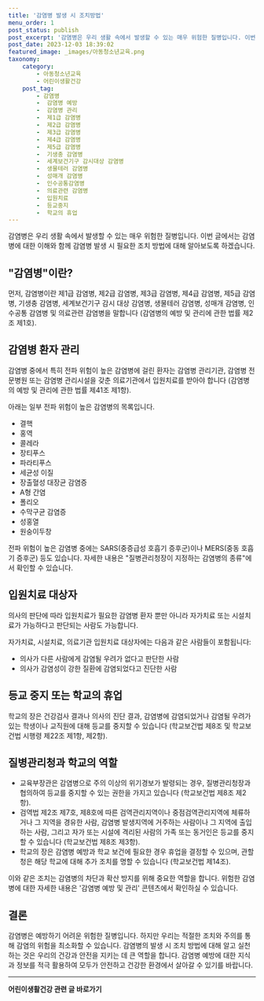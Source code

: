 ```yaml
---
title: '감염병 발생 시 조치방법'
menu_order: 1
post_status: publish
post_excerpt: '감염병은 우리 생활 속에서 발생할 수 있는 매우 위험한 질병입니다. 이번 글에서는 감염병에 대한 이해와 함께 감염병 발생 시 필요한 조치 방법에 대해 알아보도록 하겠습니다.'
post_date: 2023-12-03 18:39:02
featured_image: _images/아동청소년교육.png
taxonomy:
    category:
        - 아동청소년교육
        - 어린이생활건강
    post_tag:
        - 감염병
        -  감염병 예방
        -  감염병 관리
        -  제1급 감염병
        -  제2급 감염병
        -  제3급 감염병
        -  제4급 감염병
        -  제5급 감염병
        -  기생충 감염병
        -  세계보건기구 감시대상 감염병
        -  생물테러 감염병
        -  성매개 감염병
        -  인수공통감염병
        -  의료관련 감염병
        -  입원치료
        -  등교중지
        -  학교의 휴업
---
```



감염병은 우리 생활 속에서 발생할 수 있는 매우 위험한 질병입니다. 이번 글에서는 감염병에 대한 이해와 함께 감염병 발생 시 필요한 조치 방법에 대해 알아보도록 하겠습니다.

## "감염병"이란?

먼저, 감염병이란 제1급 감염병, 제2급 감염병, 제3급 감염병, 제4급 감염병, 제5급 감염병, 기생충 감염병, 세계보건기구 감시 대상 감염병, 생물테러 감염병, 성매개 감염병, 인수공통 감염병 및 의료관련 감염병을 말합니다 (감염병의 예방 및 관리에 관한 법률 제2조 제1호).

## 감염병 환자 관리

감염병 중에서 특히 전파 위험이 높은 감염병에 걸린 환자는 감염병 관리기관, 감염병 전문병원 또는 감염병 관리시설을 갖춘 의료기관에서 입원치료를 받아야 합니다 (감염병의 예방 및 관리에 관한 법률 제41조 제1항).

아래는 일부 전파 위험이 높은 감염병의 목록입니다.
- 결핵
- 홍역
- 콜레라
- 장티푸스
- 파라티푸스
- 세균성 이질
- 장출혈성 대장균 감염증
- A형 간염
- 폴리오
- 수막구균 감염증
- 성홍열
- 원숭이두창

전파 위험이 높은 감염병 중에는 SARS(중증급성 호흡기 증후군)이나 MERS(중동 호흡기 증후군) 등도 있습니다. 자세한 내용은 "질병관리청장이 지정하는 감염병의 종류"에서 확인할 수 있습니다.

## 입원치료 대상자

의사의 판단에 따라 입원치료가 필요한 감염병 환자 뿐만 아니라 자가치료 또는 시설치료가 가능하다고 판단되는 사람도 가능합니다.

자가치료, 시설치료, 의료기관 입원치료 대상자에는 다음과 같은 사람들이 포함됩니다:
- 의사가 다른 사람에게 감염될 우려가 없다고 판단한 사람
- 의사가 감염성이 강한 질환에 감염되었다고 진단한 사람

## 등교 중지 또는 학교의 휴업

학교의 장은 건강검사 결과나 의사의 진단 결과, 감염병에 감염되었거나 감염될 우려가 있는 학생이나 교직원에 대해 등교를 중지할 수 있습니다 (학교보건법 제8조 및 학교보건법 시행령 제22조 제1항, 제2항).

## 질병관리청과 학교의 역할

- 교육부장관은 감염병으로 주의 이상의 위기경보가 발령되는 경우, 질병관리청장과 협의하여 등교를 중지할 수 있는 권한을 가지고 있습니다 (학교보건법 제8조 제2항).
- 검역법 제2조 제7호, 제8호에 따른 검역관리지역이나 중점검역관리지역에 체류하거나 그 지역을 경유한 사람, 감염병 발생지역에 거주하는 사람이나 그 지역에 출입하는 사람, 그리고 자가 또는 시설에 격리된 사람의 가족 또는 동거인은 등교를 중지할 수 있습니다 (학교보건법 제8조 제3항).
- 학교의 장은 감염병 예방과 학교 보건에 필요한 경우 휴업을 결정할 수 있으며, 관할청은 해당 학교에 대해 추가 조치를 명할 수 있습니다 (학교보건법 제14조).

이와 같은 조치는 감염병의 차단과 확산 방지를 위해 중요한 역할을 합니다. 위험한 감염병에 대한 자세한 내용은 '감염병 예방 및 관리' 콘텐츠에서 확인하실 수 있습니다.

## 결론

감염병은 예방하기 어려운 위험한 질병입니다. 하지만 우리는 적절한 조치와 주의를 통해 감염의 위험을 최소화할 수 있습니다. 감염병의 발생 시 조치 방법에 대해 알고 실천하는 것은 우리의 건강과 안전을 지키는 데 큰 역할을 합니다. 감염병 예방에 대한 지식과 정보를 적극 활용하여 모두가 안전하고 건강한 환경에서 살아갈 수 있기를 바랍니다.
<!-- wp:separator -->
<hr class="wp-block-separator has-alpha-channel-opacity"/>
<!-- /wp:separator -->

<!-- wp:group {"backgroundColor":"base","layout":{"type":"constrained"}} -->
<div class="wp-block-group has-base-background-color has-background"><!-- wp:paragraph {"align":"center","fontSize":"medium"} -->
<p class="has-text-align-center has-large-font-size"><strong>어린이생활건강 관련 글 바로가기</strong></p>
<!-- /wp:paragraph -->


<!-- wp:latest-posts
{"categories":[{"id":30670,"count":19,"description":"","link":"https://uknowlaw.com/category/%ec%96%b4%eb%a6%b0%ec%9d%b4%ec%83%9d%ed%99%9c%ea%b1%b4%ea%b0%95/","name":"어린이생활건강","slug":"어린이생활건강","taxonomy":"category","parent":0,"meta":[],"_links":{"self":[{"href":"https://uknowlaw.com/wp-json/wp/v2/categories/30670"}],"collection":[{"href":"https://uknowlaw.com/wp-json/wp/v2/categories"}],"about":[{"href":"https://uknowlaw.com/wp-json/wp/v2/taxonomies/category"}],"wp:post_type":[{"href":"https://uknowlaw.com/wp-json/wp/v2/posts?categories=30670"}],"curies":[{"name":"wp","href":"https://api.w.org/{rel}","templated":true}]}}],"postsToShow":100,"excerptLength":28,"postLayout":"grid","columns":2,"featuredImageAlign":"left","featuredImageSizeSlug":"large","fontSize":"small"} /--></div>
<!-- /wp:group -->